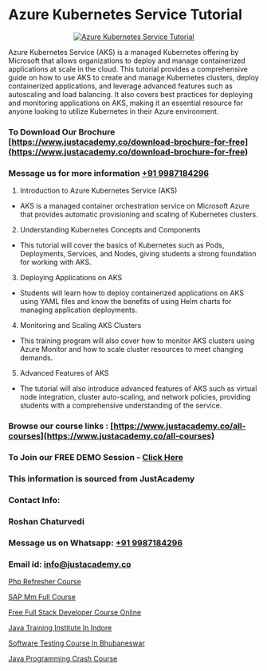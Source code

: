 # Azure Kubernetes Service Tutorial

<p align="center">
  <a href="https://justacademy.co/course-detail/microsoft-azure-training">
    <img src="https://justacademy.co/storage2/course_image/1708336833_course_image.png" alt="Azure Kubernetes Service Tutorial">
  </a>
</p>


Azure Kubernetes Service (AKS) is a managed Kubernetes offering by Microsoft that allows organizations to deploy and manage containerized applications at scale in the cloud. This tutorial provides a comprehensive guide on how to use AKS to create and manage Kubernetes clusters, deploy containerized applications, and leverage advanced features such as autoscaling and load balancing. It also covers best practices for deploying and monitoring applications on AKS, making it an essential resource for anyone looking to utilize Kubernetes in their Azure environment.
### To Download Our Brochure [https://www.justacademy.co/download-brochure-for-free](https://www.justacademy.co/download-brochure-for-free)
### Message us for more information [+91 9987184296](https://api.whatsapp.com/send?phone=919987184296)
1) Introduction to Azure Kubernetes Service (AKS)
- AKS is a managed container orchestration service on Microsoft Azure that provides automatic provisioning and scaling of Kubernetes clusters.

2) Understanding Kubernetes Concepts and Components
- This tutorial will cover the basics of Kubernetes such as Pods, Deployments, Services, and Nodes, giving students a strong foundation for working with AKS.

3) Deploying Applications on AKS
- Students will learn how to deploy containerized applications on AKS using YAML files and know the benefits of using Helm charts for managing application deployments.

4) Monitoring and Scaling AKS Clusters
- This training program will also cover how to monitor AKS clusters using Azure Monitor and how to scale cluster resources to meet changing demands.

5) Advanced Features of AKS
- The tutorial will also introduce advanced features of AKS such as virtual node integration, cluster auto-scaling, and network policies, providing students with a comprehensive understanding of the service.

### Browse our course links : [https://www.justacademy.co/all-courses](https://www.justacademy.co/all-courses) 
### To Join our FREE DEMO Session - [Click Here](https://www.justacademy.co/register-for-course-demo)


### This information is sourced from JustAcademy
### Contact Info:
### Roshan Chaturvedi
### Message us on Whatsapp: [+91 9987184296](https://api.whatsapp.com/send?phone=919987184296)
### Email id: [info@justacademy.co](mailto:info@justacademy.co)
                
[Php Refresher Course](https://www.linkedin.com/pulse/php-refresher-course-justacademy-boston-jfyle?trackingId=9FFVtCLiCHzu2XdFp3taNQ%3D%3D&lipi=urn%3Ali%3Apage%3Ad_flagship3_company_admin%3BJZkpBKQJT0CqKHGVOkLUTQ%3D%3D)

[SAP Mm Full Course](https://www.linkedin.com/pulse/sap-mm-full-course-software-training-sunnyvale-qcxaf/)

[Free Full Stack Developer Course Online](https://medium.com/@akanshapatil/free-full-stack-developer-course-online-d9ecec3adb19)

[Java Training Institute In Indore](https://medium.com/@negishivu99/java-training-institute-in-indore-eea77c3a9690)

[Software Testing Course In Bhubaneswar](https://justacademyin.github.io/justacademy/software-testing-course-in-bhubaneswar)

[Java Programming Crash Course](https://justacademyin.github.io/justacademy/java-programming-crash-course)

